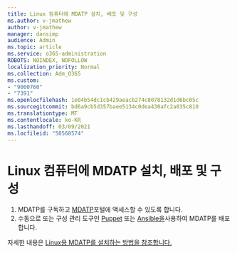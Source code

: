 ```yaml
---
title: Linux 컴퓨터에 MDATP 설치, 배포 및 구성
ms.author: v-jmathew
author: v-jmathew
manager: dansimp
audience: Admin
ms.topic: article
ms.service: o365-administration
ROBOTS: NOINDEX, NOFOLLOW
localization_priority: Normal
ms.collection: Adm_O365
ms.custom:
- "9000760"
- "7391"
ms.openlocfilehash: 1e04b54dc1cb429aeacb274c8078132d1d6bc05c
ms.sourcegitcommit: bd6a9cb5d357baee5134c0dea430afc2a035c810
ms.translationtype: MT
ms.contentlocale: ko-KR
ms.lasthandoff: 03/09/2021
ms.locfileid: "50568574"
---
```

# <a name="install-deploy-and-configure-mdatp-on-a-linux-machine"></a>Linux 컴퓨터에 MDATP 설치, 배포 및 구성

1. MDATP를 구독하고 [MDATP](https://go.microsoft.com/fwlink/?linkid=2144512)포털에 액세스할 수 있도록 합니다.
2. 수동으로 또는 [](https://go.microsoft.com/fwlink/?linkid=2144809) 구성 관리 도구인 [Puppet](https://go.microsoft.com/fwlink/?linkid=2144715) 또는 [Ansible을](https://go.microsoft.com/fwlink/?linkid=2144716)사용하여 MDATP를 배포합니다.

자세한 내용은 [Linux용 MDATP를 설치하는 방법을 참조합니다.](https://go.microsoft.com/fwlink/?linkid=2144717)
